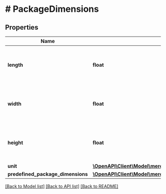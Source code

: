 # # PackageDimensions

## Properties

Name | Type | Description | Notes
------------ | ------------- | ------------- | -------------
**length** | **float** | A number that represents the given package dimension. | [optional]
**width** | **float** | A number that represents the given package dimension. | [optional]
**height** | **float** | A number that represents the given package dimension. | [optional]
**unit** | [**\OpenAPI\Client\Model\merchantFulfillment\UnitOfLength**](UnitOfLength.md) |  | [optional]
**predefined_package_dimensions** | [**\OpenAPI\Client\Model\merchantFulfillment\PredefinedPackageDimensions**](PredefinedPackageDimensions.md) |  | [optional]

[[Back to Model list]](../../README.md#models) [[Back to API list]](../../README.md#endpoints) [[Back to README]](../../README.md)
